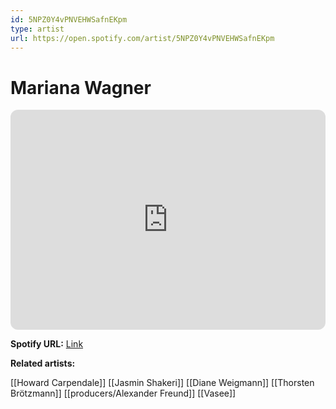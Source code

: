 ```yaml
---
id: 5NPZ0Y4vPNVEHWSafnEKpm
type: artist
url: https://open.spotify.com/artist/5NPZ0Y4vPNVEHWSafnEKpm
---
```

# Mariana Wagner

<iframe style="border-radius:12px" src="https://open.spotify.com/embed/artist/5NPZ0Y4vPNVEHWSafnEKpm" width="100%" height="352" frameBorder="0" allowfullscreen="" allow="autoplay; clipboard-write; encrypted-media; fullscreen; picture-in-picture" loading="lazy"></iframe>

**Spotify URL:** [Link](https://open.spotify.com/artist/5NPZ0Y4vPNVEHWSafnEKpm)

**Related artists:**

[[Howard Carpendale]]
[[Jasmin Shakeri]]
[[Diane Weigmann]]
[[Thorsten Brötzmann]]
[[producers/Alexander Freund]]
[[Vasee]]
